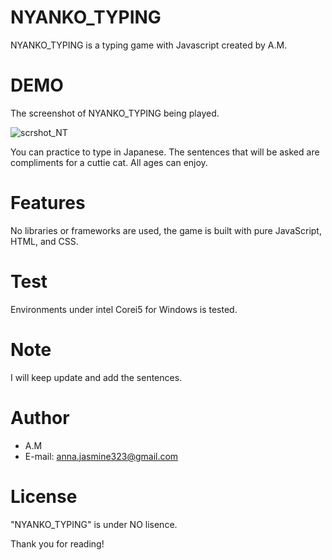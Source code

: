 # NYANKO_TYPING
NYANKO_TYPING is a typing game with Javascript created by A.M.

# DEMO
The screenshot of NYANKO_TYPING being played.

![scrshot_NT](https://github.com/halmel0217/NYANKO_TYPING/assets/141547124/d806a6d1-45b1-441b-b639-41019fe5e48a)

You can practice to type in Japanese.
The sentences that will be asked are compliments for a cuttie cat. All ages can enjoy.

# Features
No libraries or frameworks are used, the game is built with pure JavaScript, HTML, and CSS.

# Test
Environments under intel Corei5 for Windows is tested.

# Note
I will keep update and add the sentences.

# Author
* A.M
* E-mail: anna.jasmine323@gmail.com

# License
"NYANKO_TYPING" is under NO lisence.


Thank you for reading!

